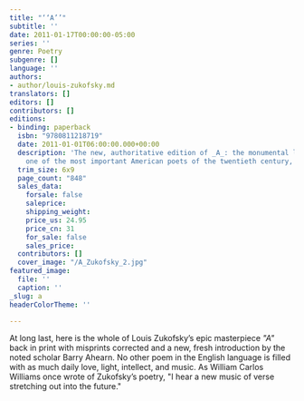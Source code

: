 ```yaml
---
title: "‘‘A’’"
subtitle: ''
date: 2011-01-17T00:00:00-05:00
series: ''
genre: Poetry
subgenre: []
language: ''
authors:
- author/louis-zukofsky.md
translators: []
editors: []
contributors: []
editions:
- binding: paperback
  isbn: "9780811218719"
  date: 2011-01-01T06:00:00.000+00:00
  description: 'The new, authoritative edition of _A_: the monumental lifepoem by
    one of the most important American poets of the twentieth century, Louis Zukofsky. '
  trim_size: 6x9
  page_count: "848"
  sales_data:
    forsale: false
    saleprice: 
    shipping_weight: 
    price_us: 24.95
    price_cn: 31
    for_sale: false
    sales_price: 
  contributors: []
  cover_image: "/A_Zukofsky_2.jpg"
featured_image:
  file: ''
  caption: ''
_slug: a
headerColorTheme: ''

---
```

At long last, here is the whole of Louis Zukofsky’s epic masterpiece _"A"_ back in print with misprints corrected and a new, fresh introduction by the noted scholar Barry Ahearn. No other poem in the English language is filled with as much daily love, light, intellect, and music. As William Carlos Williams once wrote of Zukofsky’s poetry, "I hear a new music of verse stretching out into the future."